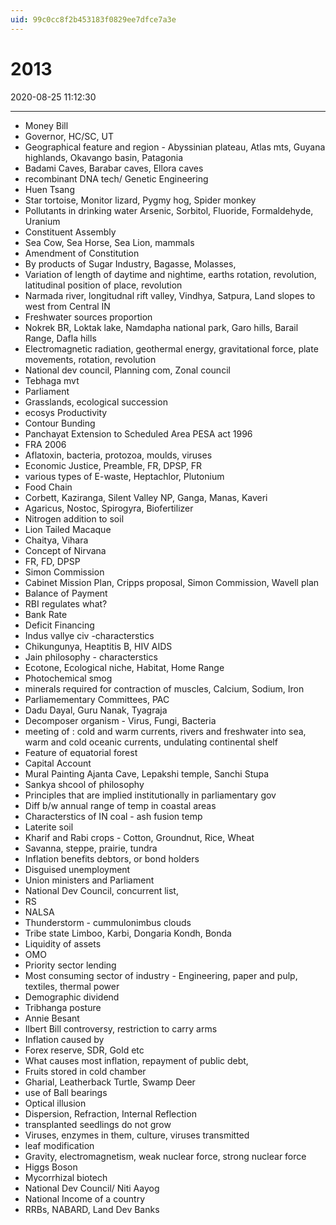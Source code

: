 ```yaml
---
uid: 99c0cc8f2b453183f0829ee7dfce7a3e
---
```


# 2013

2020-08-25 11:12:30

---

- Money Bill
- Governor, HC/SC, UT
- Geographical feature and region - Abyssinian plateau, Atlas mts, Guyana highlands, Okavango basin, Patagonia
- Badami Caves, Barabar caves, Ellora caves
- recombinant DNA tech/ Genetic Engineering
- Huen Tsang
- Star tortoise, Monitor lizard, Pygmy hog, Spider monkey
- Pollutants in drinking water Arsenic, Sorbitol, Fluoride, Formaldehyde, Uranium
- Constituent Assembly
- Sea Cow, Sea Horse, Sea Lion, mammals
- Amendment of Constitution
- By products of Sugar Industry, Bagasse, Molasses,
- Variation of length of daytime and nightime, earths rotation, revolution, latitudinal position of place, revolution
- Narmada river, longitudnal rift valley, Vindhya, Satpura, Land slopes to west from Central IN
- Freshwater sources proportion
- Nokrek BR, Loktak lake, Namdapha national park, Garo hills, Barail Range, Dafla hills
- Electromagnetic radiation, geothermal energy, gravitational force, plate movements, rotation, revolution
- National dev council, Planning com, Zonal council
- Tebhaga mvt
- Parliament
- Grasslands, ecological succession
- ecosys Productivity
- Contour Bunding
- Panchayat Extension to Scheduled Area PESA act 1996
- FRA 2006
- Aflatoxin, bacteria, protozoa, moulds, viruses
- Economic Justice, Preamble, FR, DPSP, FR
- various types of E-waste, Heptachlor, Plutonium
- Food Chain
- Corbett, Kaziranga, Silent Valley NP, Ganga, Manas, Kaveri
- Agaricus, Nostoc, Spirogyra, Biofertilizer
- Nitrogen addition to soil
- Lion Tailed Macaque
- Chaitya, Vihara
- Concept of Nirvana
- FR, FD, DPSP
- Simon Commission
- Cabinet Mission Plan, Cripps proposal, Simon Commission, Wavell plan
- Balance of Payment
- RBI regulates what?
- Bank Rate
- Deficit Financing
- Indus vallye civ -characterstics
- Chikungunya, Heaptitis B, HIV AIDS
- Jain philosophy - characterstics
- Ecotone, Ecological niche, Habitat, Home Range
- Photochemical smog
- minerals required for contraction of muscles, Calcium, Sodium, Iron
- Parliamementary Committees, PAC
- Dadu Dayal, Guru Nanak, Tyagraja
- Decomposer organism - Virus, Fungi, Bacteria
- meeting of : cold and warm currents, rivers and freshwater into sea, warm and cold oceanic currents, undulating continental shelf
- Feature of equatorial forest
- Capital Account
- Mural Painting Ajanta Cave, Lepakshi temple, Sanchi Stupa
- Sankya shcool of philosophy
- Principles that are implied institutionally in parliamentary gov
- Diff b/w annual range of temp in coastal areas
- Characterstics of IN coal - ash fusion temp
- Laterite soil
- Kharif and Rabi crops - Cotton, Groundnut, Rice, Wheat
- Savanna, steppe, prairie, tundra
- Inflation benefits debtors, or bond holders
- Disguised unemployment
- Union ministers and Parliament
- National Dev Council, concurrent list,
- RS
- NALSA
- Thunderstorm - cummulonimbus clouds
- Tribe state Limboo, Karbi, Dongaria Kondh, Bonda
- Liquidity of assets
- OMO
- Priority sector lending
- Most consuming sector of industry - Engineering, paper and pulp, textiles, thermal power
- Demographic dividend
- Tribhanga posture
- Annie Besant
- Ilbert Bill controversy, restriction to carry arms
- Inflation caused by
- Forex reserve, SDR, Gold etc
- What causes most inflation, repayment of public debt,
- Fruits stored in cold chamber
- Gharial, Leatherback Turtle, Swamp Deer
- use of Ball bearings
- Optical illusion
- Dispersion, Refraction, Internal Reflection
- transplanted seedlings do not grow
- Viruses, enzymes in them, culture, viruses transmitted
- leaf modification
- Gravity, electromagnetism, weak nuclear force, strong nuclear force
- Higgs Boson
- Mycorrhizal biotech
- National Dev Council/ Niti Aayog
- National Income of a country
- RRBs, NABARD, Land Dev Banks
